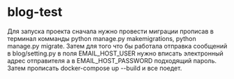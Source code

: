 # blog-test
Для запуска проекта сначала нужно провести миграции прописав в терминал комманды python manage.py makemigrations, python manage.py migrate.
Затем для того что бы работала отправка сообщений в blog/setting.py в поля EMAIL_HOST_USER нужно вписать электронный адрес отправителя а в EMAIL_HOST_PASSWORD подходящий пароль.
Затем прописать docker-compose up --build и все поедет.
